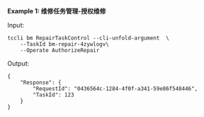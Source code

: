 **Example 1: 维修任务管理-授权维修**



Input: 

```
tccli bm RepairTaskControl --cli-unfold-argument  \
    --TaskId bm-repair-4zywlogv\
    --Operate AuthorizeRepair
```

Output: 
```
{
    "Response": {
        "RequestId": "0436564c-1284-4f0f-a341-59e86f548446",
        "TaskId": 123
    }
}
```

